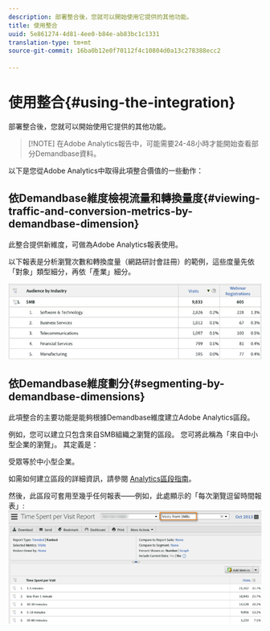 ```yaml
---
description: 部署整合後，您就可以開始使用它提供的其他功能。
title: 使用整合
uuid: 5e861274-4d81-4ee0-b84e-ab83bc1c1331
translation-type: tm+mt
source-git-commit: 16ba0b12e0f70112f4c10804d0a13c278388ecc2

---
```



# 使用整合{#using-the-integration}

部署整合後，您就可以開始使用它提供的其他功能。

> [!NOTE] 在Adobe Analytics報告中，可能需要24-48小時才能開始查看部分Demandbase資料。

以下是您從Adobe Analytics中取得此項整合價值的一些動作：

## 依Demandbase維度檢視流量和轉換量度{#viewing-traffic-and-conversion-metrics-by-demandbase-dimension}

此整合提供新維度，可做為Adobe Analytics報表使用。

以下報表是分析瀏覽次數和轉換度量（網路研討會註冊）的範例，這些度量先依「對象」類型細分，再依「產業」細分。

![](assets/metrics_db_dimensions.png)

## 依Demandbase維度劃分{#segmenting-by-demandbase-dimensions}

此項整合的主要功能是能夠根據Demandbase維度建立Adobe Analytics區段。

例如，您可以建立只包含來自SMB組織之瀏覽的區段。 您可將此稱為「來自中小型企業的瀏覽」。 其定義是：

受眾等於中小型企業。

如需如何建立區段的詳細資訊，請參閱 [Analytics區段指南](https://marketing.adobe.com/resources/help/en_US/analytics/segment/)。

然後，此區段可套用至幾乎任何報表——例如，此處顯示的「每次瀏覽逗留時間報表」: ![](assets/segment_applied_report.png)
